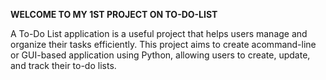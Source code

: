 __WELCOME TO MY 1ST PROJECT ON TO-DO-LIST__


A To-Do List application is a useful project that helps users manage and organize their tasks efficiently. 
This project aims to create acommand-line or GUI-based application using Python, allowing users to create, update, and track their to-do lists.

